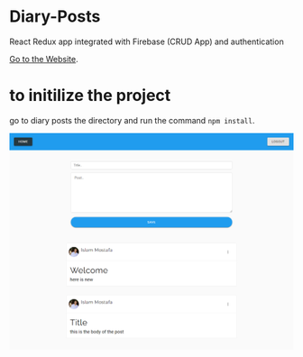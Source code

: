 # Diary-Posts
React Redux app integrated with Firebase (CRUD App) and authentication

[Go to the Website](https://diary-db292.firebaseapp.com).    
  
# to initilize the project
go to diary posts the directory and run the command `npm install`.  

![diary posts](/public/1.png "posts")   


